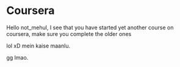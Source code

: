 # Coursera

Hello not_mehul, I see that you have started yet another course on coursera, make sure you complete the older ones 


lol xD mein kaise maanlu.

gg lmao.
